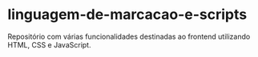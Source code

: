 # linguagem-de-marcacao-e-scripts
Repositório com várias funcionalidades destinadas ao frontend utilizando HTML, CSS e JavaScript.
